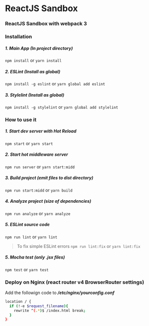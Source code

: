 # ReactJS Sandbox
### ReactJS Sandbox with webpack 3
### Installation

##### 1. Main App (In project directory)
```npm install``` or ```yarn install```
##### 2. ESLint (Install as global)
```npm install -g eslint``` or ```yarn global add eslint```
##### 3. Stylelint (Install as global)
```npm install -g stylelint``` or ```yarn global add stylelint```

### How to use it

##### 1. Start dev server with Hot Reload
```npm start``` or ```yarn start```

##### 2. Start hot middleware server
```npm run server``` or ```yarn start:midd```

##### 3. Build project (emit files to dist directory)
```npm run start:midd``` or ```yarn build```

##### 4. Analyze project (size of dependencies)
```npm run analyze``` or ```yarn analyze```

##### 5. ESLint source code
```npm run lint``` or ```yarn lint```
> To fix simple ESLint errors
```npm run lint:fix``` or ```yarn lint:fix```

##### 5. Mocha test (only .jsx files)
```npm test``` or ```yarn test```

### Deploy on Nginx (react router v4 BrowserRouter settings)
Add the followign code to **_/etc/nginx/yourconfig.conf_**
```bash
location / {
  if (!-e $request_filename){
    rewrite ^(.*)$ /index.html break;
  }
}
```
